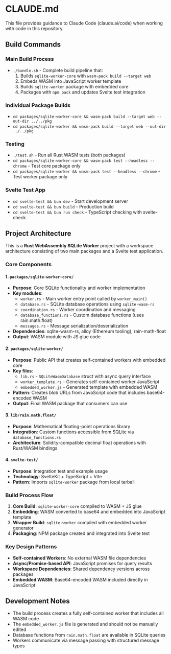 # CLAUDE.md

This file provides guidance to Claude Code (claude.ai/code) when working with code in this repository.

## Build Commands

### Main Build Process
- `./bundle.sh` - Complete build pipeline that:
  1. Builds `sqlite-worker-core` with `wasm-pack build --target web`
  2. Embeds WASM into JavaScript worker template
  3. Builds `sqlite-worker` package with embedded core
  4. Packages with `npm pack` and updates Svelte test integration

### Individual Package Builds
- `cd packages/sqlite-worker-core && wasm-pack build --target web --out-dir ../../pkg`
- `cd packages/sqlite-worker && wasm-pack build --target web --out-dir ../../pkg`

### Testing
- `./test.sh` - Run all Rust WASM tests (both packages)
- `cd packages/sqlite-worker-core && wasm-pack test --headless --chrome` - Test core package only
- `cd packages/sqlite-worker && wasm-pack test --headless --chrome` - Test worker package only

### Svelte Test App
- `cd svelte-test && bun dev` - Start development server
- `cd svelte-test && bun build` - Production build
- `cd svelte-test && bun run check` - TypeScript checking with svelte-check

## Project Architecture

This is a **Rust WebAssembly SQLite Worker** project with a workspace architecture consisting of two main packages and a Svelte test application.

### Core Components

#### 1. `packages/sqlite-worker-core/`
- **Purpose**: Core SQLite functionality and worker implementation
- **Key modules**:
  - `worker.rs` - Main worker entry point called by `worker_main()`
  - `database.rs` - SQLite database operations using `sqlite-wasm-rs`
  - `coordination.rs` - Worker coordination and messaging
  - `database_functions.rs` - Custom database functions (uses rain.math.float)
  - `messages.rs` - Message serialization/deserialization
- **Dependencies**: sqlite-wasm-rs, alloy (Ethereum tooling), rain-math-float
- **Output**: WASM module with JS glue code

#### 2. `packages/sqlite-worker/`
- **Purpose**: Public API that creates self-contained workers with embedded core
- **Key files**:
  - `lib.rs` - `SQLiteWasmDatabase` struct with async query interface
  - `worker_template.rs` - Generates self-contained worker JavaScript
  - `embedded_worker.js` - Generated template with embedded WASM
- **Pattern**: Creates blob URLs from JavaScript code that includes base64-encoded WASM
- **Output**: Final WASM package that consumers can use

#### 3. `lib/rain.math.float/`
- **Purpose**: Mathematical floating-point operations library
- **Integration**: Custom functions accessible from SQLite via `database_functions.rs`
- **Architecture**: Solidity-compatible decimal float operations with Rust/WASM bindings

#### 4. `svelte-test/`
- **Purpose**: Integration test and example usage
- **Technology**: SvelteKit + TypeScript + Vite
- **Pattern**: Imports `sqlite-worker` package from local tarball

### Build Process Flow

1. **Core Build**: `sqlite-worker-core` compiled to WASM + JS glue
2. **Embedding**: WASM converted to base64 and embedded into JavaScript template
3. **Wrapper Build**: `sqlite-worker` compiled with embedded worker generator
4. **Packaging**: NPM package created and integrated into Svelte test

### Key Design Patterns

- **Self-contained Workers**: No external WASM file dependencies
- **Async/Promise-based API**: JavaScript promises for query results
- **Workspace Dependencies**: Shared dependency versions across packages
- **Embedded WASM**: Base64-encoded WASM included directly in JavaScript

## Development Notes

- The build process creates a fully self-contained worker that includes all WASM code
- The `embedded_worker.js` file is generated and should not be manually edited
- Database functions from `rain.math.float` are available in SQLite queries
- Workers communicate via message passing with structured message types